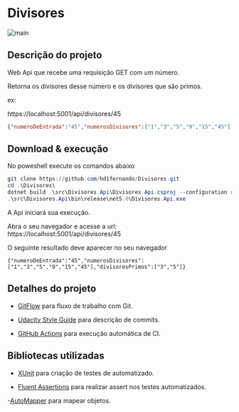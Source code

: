 # Divisores
![main](https://github.com/hd1fernando/Divisores/workflows/main/badge.svg)

## Descrição do projeto
Web Api que recebe uma requisição GET com um número.

Retorna os divisores desse número e os divisores que são primos.

ex:

https://localhost:5001/api/divisores/45
```json
{"numeroDeEntrada":"45","numerosDivisores":["1","3","5","9","15","45"],"divisoresPrimos":["3","5"]}
```

## Download & execução

No poweshell execute os comandos abaixo
```powershell
git clone https://github.com/hd1fernando/Divisores.git
cd .\Divisores\
dotnet build .\src\Divisores.Api\Divisores.Api.csproj --configuration release
.\src\Divisores.Api\bin\release\net5.0\Divisores.Api.exe
```
A Api iniciará sua execução.

Abra o seu navegador e acesse a url: https://localhost:5001/api/divisores/45

O seguinte resultado deve aparecer no seu navegador

``` chrome
{"numeroDeEntrada":"45","numerosDivisores":["1","3","5","9","15","45"],"divisoresPrimos":["3","5"]}
````

## Detalhes do projeto
* [GitFlow](https://www.atlassian.com/br/git/tutorials/comparing-workflows/gitflow-workflow) para fluxo de trabalho com Git.

* [Udacity Style Guide](https://udacity.github.io/git-styleguide/) para descrição de commits.

* [GitHub Actions](https://github.com/hd1fernando/Divisores/actions) para execução automática de CI.

## Bibliotecas utilizadas
- [XUnit](https://xunit.net/) para criação de testes de automatizado.

- [Fluent Assertions](https://fluentassertions.com/) para realizar assert nos testes automatizados.

-[AutoMapper](https://automapper.org/) para mapear objetos.
